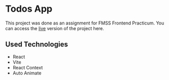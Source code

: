 # Todos App

This project was done as an assignment for FMSS Frontend Practicum. You can access the [live](https://emretfn-todos-app.netlify.app) version of the project here.


## Used Technologies
- React
- Vite
- React Context
- Auto Animate

